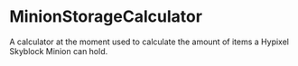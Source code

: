 # MinionStorageCalculator
A calculator at the moment used to calculate the amount of items a Hypixel Skyblock Minion can hold.
